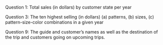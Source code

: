 Question 1: 
  Total sales (in dollars) by customer state per year

Question 3:
  The ten highest selling (in dollars) (a) patterns, (b) sizes, (c) pattern-size-color
combinations in a given year

Question 9:
  The guide and customer’s names as well as the destination of the trip and customers going on upcoming trips.
